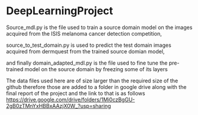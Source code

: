 # DeepLearningProject

Source_mdl.py is the file used to train a source domain model on the images acquired from the ISIS melanoma cancer detection competition,

source_to_test_domain.py is used to predict the test domain images acquired from dermquest from the trained source domian model, 

and finally domain_adapted_mdl.py is the file used to fine tune the pre-trained model on the source domain by freezing some of its layers


The data files used here are of size larger than the required size of the github therefore those are added to a folder in google drive along with the final report of the project and the link to that is as follows
https://drive.google.com/drive/folders/1Mi0czBgGU-2gB0zTMnYxHBBxAAzjX0W_?usp=sharing
